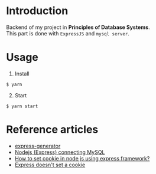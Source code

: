 # Introduction
Backend of my project in **Principles of Database Systems**.  
This part is done with `ExpressJS` and `mysql server`.
# Usage
1. Install
```
$ yarn
```
2. Start
```
$ yarn start
```
# Reference articles
- [express-generator](https://expressjs.com/zh-cn/starter/generator.html)
- [Nodejs (Express) connecting MySQL](https://stackoverflow.com/questions/38039929/nodejs-express-connecting-mysql-local-and-remote-connection-different)
- [How to set cookie in node js using express framework?](https://stackoverflow.com/questions/16209145/how-to-set-cookie-in-node-js-using-express-framework)
- [Express doesn't set a cookie](https://stackoverflow.com/questions/36824106/express-doesnt-set-a-cookie)